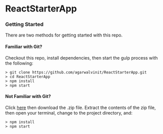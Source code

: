 # ReactStarterApp

### Getting Started

There are two methods for getting started with this repo.

#### Familiar with Git?
Checkout this repo, install dependencies, then start the gulp process with the following:

```
> git clone https://github.com/agarwalvinit/ReactStarterApp.git
> cd ReactStarterApp
> npm install
> npm start
```

#### Not Familiar with Git?
Click [here](https://github.com/agarwalvinit/ReactStarterApp/releases) then download the .zip file.  Extract the contents of the zip file, then open your terminal, change to the project directory, and:

```
> npm install
> npm start
```
